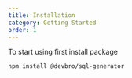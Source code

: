 ```yaml
---
title: Installation
category: Getting Started
order: 1
---
```


To start using first install package
```
npm install @devbro/sql-generator
```
